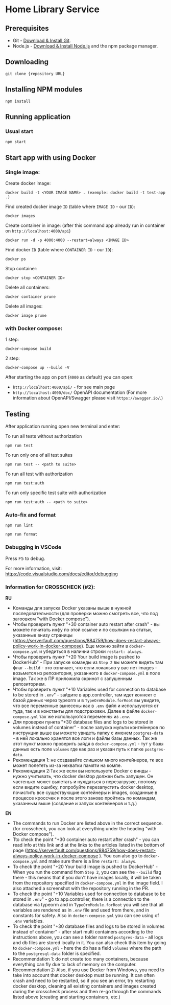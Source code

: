 # Home Library Service

## Prerequisites

- Git - [Download & Install Git](https://git-scm.com/downloads).
- Node.js - [Download & Install Node.js](https://nodejs.org/en/download/) and the npm package manager.

## Downloading

```
git clone {repository URL}
```

## Installing NPM modules

```
npm install
```

## Running application

### Usual start
```
npm start
```

## Start app with using Docker

### Single image:
Create docker image:
```
docker build -t <YOUR IMAGE NAME> . (exemple: docker build -t test-app .)
```

Find created docker image `ID` (table where `IMAGE ID` - our `ID`):
```
docker images
```

Create container in image: (after this command app already run in container on `http://localhost:4000/api`)
```
docker run -d -p 4000:4000 --restart=always <IMAGE ID>
```

Find docker `ID` (table where `CONTAINER ID` - our `ID`):
```
docker ps
```

Stop container:
```
docker stop <CONTAINER ID>
```

Delete all containers:
```
docker container prune
```

Delete all images:
```
docker image prune
```

### with Docker compose:
1 step:
```
docker-compose build
```
2 step:
```
docker-compose up --build -V
```

After starting the app on port (`4000` as default) you can open:
- `http://localhost:4000/api/` - for see main page
- `http://localhost:4000/doc/` OpenAPI documentation (For more information about OpenAPI/Swagger please visit `https://swagger.io/`.)

## Testing

After application running open new terminal and enter:

To run all tests without authorization

```
npm run test
```

To run only one of all test suites

```
npm run test -- <path to suite>
```

To run all test with authorization

```
npm run test:auth
```

To run only specific test suite with authorization

```
npm run test:auth -- <path to suite>
```

### Auto-fix and format

```
npm run lint
```

```
npm run format
```

### Debugging in VSCode

Press <kbd>F5</kbd> to debug.

For more information, visit: https://code.visualstudio.com/docs/editor/debugging


### Information for CROSSCHECK (#2):
**RU**
- Команды для запуска Docker указаны выше в нужной последовательности (для проверки можно смотреть все, что под загоовком "with Docker compose").
- Чтобы проверить пункт "+30 container auto restart after crash" - вы можете почитать инфу по этой ссылке и по ссылкам на статьи, указанные внизу страницы (https://serverfault.com/questions/884759/how-does-restart-always-policy-work-in-docker-compose). Еще можно зайти в `docker-compose.yml` и убедиться в наличии строки `restart: always`.
- Чтобы проверить пункт "+20 Your build image is pushed to DockerHub" - При запуске команды из `Step 2` вы можете видеть там флаг `--build` - 
это означает, что если локально у вас нет images - возьмется из репозитория, указанного в `docker-compose.yml` в поле image. Так же в ПР приложила скринот с запушенным репозиторием.
- Чтобы проверить пункт "+10 Variables used for connection to database to be stored in `.env`" - зайдите в app.controller, там идет коннект с базой данных через typeorm и в `TypeOrmModule.forRoot` вы увидите, что все переменные вынесены как в `.env` файл и используются от туда, так и в константы для подстраховки. Далее в файле `docker-compose.yml`
так же используются переменны из `.env`.
- Для проверки пункта "+30 database files and logs to be stored in volumes instead of container" - после запуска мульти контейнеров по инструкции выше вы можете увидеть папку
с именем `postgres-data` - в ней локально хранятся все логи и файлы базы данных. Так же этот пункт можно проверить зайдя в `docker-compose.yml` -  тут у базы данных есть поле
`volumes` где как раз и указан путь к папке `postgres-data`.
- Рекомендация 1: не создавайте слишком много контейнеров, тк все может полететь из-за нехватки памяти на компе.
- Рекомендация 2:Так же если вы используете Docker с винды - нужно учитывать, что docker desktop должен быть запущен. Он частенько может вылетать и нуждаться в перезагрузке, поэтому
если видите ошибку, попробуйте перезапустить docker desktop, почистить все существующие контейнеры и images, созданные в процессе кроссчек
и после этого заново пройтись по командам, указанным выше (создание и запуск контейнеров и т.д.)

**EN**
- The commands to run Docker are listed above in the correct sequence. (for crosscheck, you can look at everything under the heading "with Docker compose").
- Tto check the point "+30 container auto restart after crash" - you can read info at this link and at the links to the articles listed in the bottom of page (https://serverfault.com/questions/884759/how-does-restart-always-policy-work-in-docker-compose ). You can also go to `docker-compose.yml` and make sure there is a line `restart: always`.
- To check the point "+20 Your build image is pushed to DockerHub" - When you run the command from `Step 2`, you can see the `--build` flag there -
    this means that if you don't have images locally, it will be taken from the repository specified in `docker-compose.yml` in the image field. I also attached a screenshot with the repository running in the PR.
- To check the point "+10 Variables used for connection to database to be stored in `.env`" - go to app.controller, there is a connection to the database via typeorm and in   `TypeOrmModule.forRoot` you will see that all variables are rendered as in `.env` file and used from there, and in constants for safety. Also in `docker-compose.yml`
you can see using of `.env` variables.
- To check the point "+30 database files and logs to be stored in volumes instead of container" - after start multi containers according to the instructions above, you can see a folder named `postgres-data` - all logs and db files are stored locally in it. You can also check this item by going to `docker-compose.yml` - here the db has a field
`volumes` where the path to the `postgresql-data` folder is specified.
- Recommendation 1: do not create too many containers, because everything can fly due to lack of memory on the computer.
- Recommendation 2: Also, if you use Docker from Windows, you need to take into account that docker desktop must be running. It can often crash and need to be restarted, so
if you see an error, try restarting docker desktop, cleaning all existing containers and images created during the crosscheck process
and then re-go through the commands listed above (creating and starting containers, etc.)